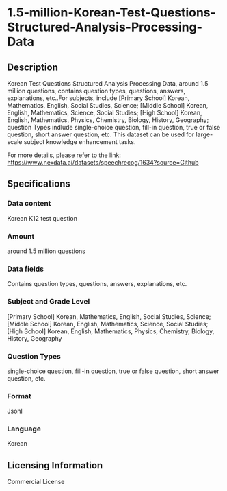 # 1.5-million-Korean-Test-Questions-Structured-Analysis-Processing-Data


## Description
Korean Test Questions Structured Analysis Processing Data, around 1.5 million questions, contains question types, questions, answers, explanations, etc..For subjects, include [Primary School] Korean, Mathematics, English, Social Studies, Science; [Middle School] Korean, English, Mathematics, Science, Social Studies; [High School] Korean, English, Mathematics, Physics, Chemistry, Biology, History, Geography; question Types indlude single-choice question, fill-in question, true or false question, short answer question, etc. This dataset can be used for large-scale subject knowledge enhancement tasks.

For more details, please refer to the link: https://www.nexdata.ai/datasets/speechrecog/1634?source=Github

## Specifications
###  Data content
Korean K12 test question
###  Amount
around 1.5 million questions
###  Data fields
Contains question types, questions, answers, explanations, etc.
###  Subject and Grade Level
[Primary School] Korean, Mathematics, English, Social Studies, Science; [Middle School] Korean, English, Mathematics, Science, Social Studies; [High School] Korean, English, Mathematics, Physics, Chemistry, Biology, History, Geography
###  Question Types
single-choice question, fill-in question, true or false question, short answer question, etc.
### Format
Jsonl
### Language
Korean

## Licensing Information
Commercial License




















